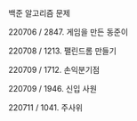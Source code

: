 백준 알고리즘 문제



220706 / 2847. 게임을 만든 동준이

220708 / 1213. 팰린드롬 만들기

220709 / 1712. 손익분기점

220709 / 1946. 신입 사원

220711 / 1041. 주사위

